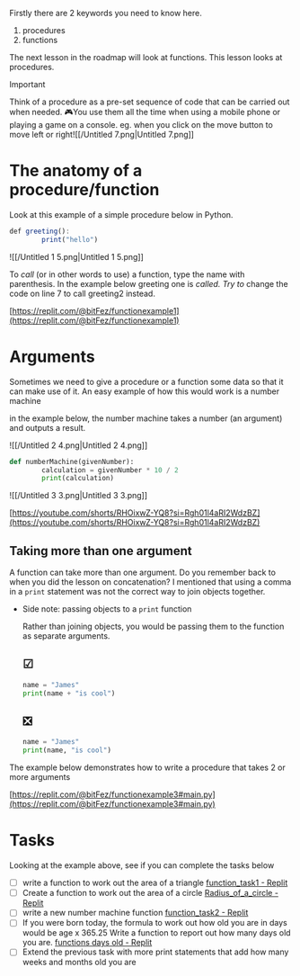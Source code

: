 Firstly there are 2 keywords you need to know here.

1. procedures
2. functions

The next lesson in the roadmap will look at functions. This lesson looks at procedures.

> [!important]  
> Think of a procedure as a pre-set sequence of code that can be carried out when needed. 🎮You use them all the time when using a mobile phone or playing a game on a console. eg. when you click on the move button to move left or right![[/Untitled 7.png|Untitled 7.png]]  

# The anatomy of a procedure/function

Look at this example of a simple procedure below in Python.

```JavaScript
def greeting():
		print("hello")
```

![[/Untitled 1 5.png|Untitled 1 5.png]]

To _call_ (or in other words to use) a function, type the name with parenthesis. In the example below greeting one is _called. Try to_ change the code on line 7 to call greeting2 instead.

[https://replit.com/@bitFez/functionexample1](https://replit.com/@bitFez/functionexample1)

  

# Arguments

Sometimes we need to give a procedure or a function some data so that it can make use of it. An easy example of how this would work is a number machine

in the example below, the number machine takes a number (an argument) and outputs a result.

![[/Untitled 2 4.png|Untitled 2 4.png]]

```Python
def numberMachine(givenNumber):
		calculation = givenNumber * 10 / 2
		print(calculation)
```

![[/Untitled 3 3.png|Untitled 3 3.png]]

  

[https://youtube.com/shorts/RHOixwZ-YQ8?si=Rgh01l4aRI2WdzBZ](https://youtube.com/shorts/RHOixwZ-YQ8?si=Rgh01l4aRI2WdzBZ)

## Taking more than one argument

A function can take more than one argument. Do you remember back to when you did the lesson on concatenation? I mentioned that using a comma in a `print` statement was not the correct way to join objects together.

  

- Side note: passing objects to a `print` function
    
    Rather than joining objects, you would be passing them to the function as separate arguments.
    
    ## ☑
    
    ```Python
    name = "James"
    print(name + "is cool")
    ```
    
    ## ❎
    
    ```Python
    name = "James"
    print(name, "is cool")
    ```
    

  

The example below demonstrates how to write a procedure that takes 2 or more arguments

[https://replit.com/@bitFez/functionexample3#main.py](https://replit.com/@bitFez/functionexample3#main.py)

  

# Tasks

Looking at the example above, see if you can complete the tasks below

- [ ] write a function to work out the area of a triangle [function_task1 - Replit](https://replit.com/@bitFez/functiontask1#main.py)
- [ ] Create a function to work out the area of a circle [Radius_of_a_circle - Replit](https://replit.com/@bitFez/Radiusofacircle#main.py)
- [ ] write a new number machine function [function_task2 - Replit](https://replit.com/@bitFez/functiontask2#main.py)
- [ ] If you were born today, the formula to work out how old you are in days would be age x 365.25 Write a function to report out how many days old you are. [functions days old - Replit](https://replit.com/@bitFez/functions-days-old#main.py)
- [ ] Extend the previous task with more print statements that add how many weeks and months old you are